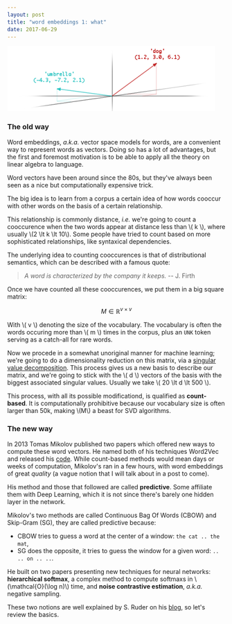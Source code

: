 ```yaml
---
layout: post
title: "word embeddings 1: what"
date: 2017-06-29
---
```


![embeddings](/files/embeddings.png)

### The old way

Word embeddings, _a.k.a._ vector space models for words, are a convenient way to represent words as vectors. Doing so has a lot of advantages, but the first and foremost motivation is to be able to apply all the theory on linear algebra to language.

Word vectors have been around since the 80s, but they've always been seen as a nice but computationally expensive trick. 

The big idea is to learn from a corpus a certain idea of how words cooccur with other words on the basis of a certain relationship. 

This relationship is commonly distance, _i.e._ we're going to count a cooccurence when the two words appear at distance less than \\( k \\), where usually \\(2 \lt k \lt 10\\). Some people have tried to count based on more sophisticated relationships, like syntaxical dependencies.

The underlying idea to counting cooccurences is that of distributional semantics, which can be described with a famous quote:

> _A word is characterized by the company it keeps._ -- J. Firth

Once we have counted all these cooccurences, we put them in a big square matrix:

$$ M \in \mathbb{R}^{v\times v} $$

With \\( v \\) denoting the size of the vocabulary. The vocabulary is often the words occuring more than \\( m \\) times in the corpus, plus an `UNK` token serving as a catch-all for rare words.

Now we procede in a somewhat unoriginal manner for machine learning; we're going to do a dimensionality reduction on this matrix, via a [singular value decomposition](https://en.wikipedia.org/wiki/Singular_value_decomposition?oldformat=true). This process gives us a new basis to describe our matrix, and we're going to stick with the \\( d \\) vectors of the basis with the biggest associated singular values. Usually we take \\( 20 \lt d \lt 500 \\).

This process, with all its possible modificationd, is qualified as **count-based**. It is computationally prohibitive because our vocabulary size is often larger than 50k, making \\(M\\) a beast for SVD algorithms.

### The new way

In 2013 Tomas Mikolov published two papers which offered new ways to compute these word vectors. He named both of his techniques Word2Vec and released his [code](https://github.com/tmikolov/word2vec). While count-based methods would mean days or weeks of computation, Mikolov's ran in a few hours, with word embeddings of great _quality_ (a vague notion that I will talk about in a post to come).

His method and those that followed are called **predictive**. Some affiliate them with Deep Learning, which it is not since there's barely one hidden layer in the network.

Mikolov's two methods are called Continuous Bag Of Words (CBOW) and Skip-Gram (SG), they are called predictive because:

* CBOW tries to guess a word at the center of a window: `the cat .. the mat`,
* SG does the opposite, it tries to guess the window for a given word: `.. .. on .. ..`.

He built on two papers presenting new techniques for neural networks: __hierarchical softmax__, a complex method to compute softmaxs in \\(\mathcal{O}(\log n)\\) time, and __noise contrastive estimation__, _a.k.a._ negative sampling.

These two notions are well explained by S. Ruder on his [blog](http://sebastianruder.com/word-embeddings-softmax/index.html), so let's review the basics.

